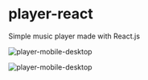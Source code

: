 # player-react
Simple music player made with React.js

![player-mobile-desktop](https://user-images.githubusercontent.com/84479630/212679007-5b76ce7f-02ec-491d-925a-a47bb7242304.jpg)

![player-mobile-desktop](https://user-images.githubusercontent.com/84479630/212684056-06b10f57-8fdd-4705-8ddd-0bbfccaea820.jpg)
